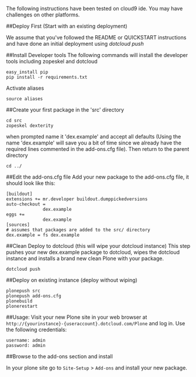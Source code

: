 The following instructions have been tested on cloud9 ide. 
You may have challenges on other platforms.


##Deploy First (Start with an existing deployment)

We assume that you've followed the README or QUICKSTART instructions and have done
an initial deployment using *dotcloud push*

##Install Developer tools
The following commands will install the developer tools including zopeskel and dotcloud

    easy_install pip
    pip install -r requirements.txt
    
Activate aliases

    source aliases

##Create your first package in the 'src' directory

    cd src
    zopeskel dexterity
    

when prompted name it 'dex.example' and accept all defaults
(Using the name 'dex.example' will save you a bit of time
since we already have the required lines commented in
the add-ons.cfg file). Then return to the parent directory

    cd ../
    
##Edit the add-ons.cfg file
Add your new package to the add-ons.cfg file, it should look like this:

    [buildout]
    extensions += mr.developer buildout.dumppickedversions
    auto-checkout = 
                  dex.example
    eggs += 
                  dex.example
    [sources]
    # assumes that packages are added to the src/ directory
    dex.example = fs dex.example


##Clean Deploy to dotcloud (this will wipe your dotcloud instance)
This step pushes your new dex.example package to dotcloud,
wipes the dotcloud instance and installs a brand new clean
Plone with your package.

    dotcloud push
    
##Deploy on existing instance (deploy without wiping)

    plonepush src
    plonepush add-ons.cfg
    plonebuild
    plonerestart
    
##Usage:
Visit your new Plone site in your web browser at
`http://{yourinstance}-{useraccount}.dotcloud.com/Plone` and log in.
Use the following credentials:

    username: admin
    password: admin

##Browse to the add-ons section and install

In your plone site go to `Site-Setup` > `Add-ons` and install your new package.

